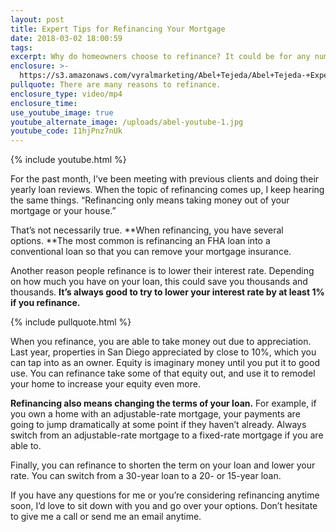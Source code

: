 ```yaml
---
layout: post
title: Expert Tips for Refinancing Your Mortgage
date: 2018-03-02 18:00:59
tags:
excerpt: Why do homeowners choose to refinance? It could be for any number of reasons.
enclosure: >-
  https://s3.amazonaws.com/vyralmarketing/Abel+Tejeda/Abel+Tejeda-+Expert+Tips+for+Refinancing+Your+Mortgage.mp4
pullquote: There are many reasons to refinance.
enclosure_type: video/mp4
enclosure_time:
use_youtube_image: true
youtube_alternate_image: /uploads/abel-youtube-1.jpg
youtube_code: I1hjPnz7nUk
---
```


{% include youtube.html %}

For the past month, I’ve been meeting with previous clients and doing their yearly loan reviews. When the topic of refinancing comes up, I keep hearing the same things. “Refinancing only means taking money out of your mortgage or your house.”

That’s not necessarily true. **When refinancing, you have several options.&nbsp;**The most common is refinancing an FHA loan into a conventional loan so that you can remove your mortgage insurance.

Another reason people refinance is to lower their interest rate. Depending on how much you have on your loan, this could save you thousands and thousands. **It’s always good to try to lower your interest rate by at least 1% if you refinance.**

{% include pullquote.html %}

When you refinance, you are able to take money out due to appreciation. Last year, properties in San Diego appreciated by close to 10%, which you can tap into as an owner. Equity is imaginary money until you put it to good use. You can refinance take some of that equity out, and use it to remodel your home to increase your equity even more.

**Refinancing also means changing the terms of your loan.** For example, if you own a home with an adjustable-rate mortgage, your payments are going to jump dramatically at some point if they haven’t already. Always switch from an adjustable-rate mortgage to a fixed-rate mortgage if you are able to.

Finally, you can refinance to shorten the term on your loan and lower your rate. You can switch from a 30-year loan to a 20- or 15-year loan.

If you have any questions for me or you’re considering refinancing anytime soon, I’d love to sit down with you and go over your options. Don’t hesitate to give me a call or send me an email anytime.